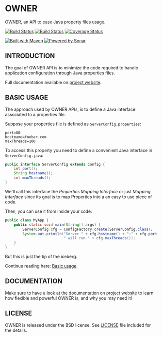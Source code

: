 OWNER
=====

OWNER, an API to ease Java property files usage.

[![Build Status](https://aeonbits.ci.cloudbees.com/job/owner-api/badge/icon)](https://aeonbits.ci.cloudbees.com/job/owner-api/)
[![Build Status](https://travis-ci.org/lviggiano/owner.png?branch=master)](https://travis-ci.org/lviggiano/owner)
[![Coverage Status](https://coveralls.io/repos/lviggiano/owner/badge.png)](https://coveralls.io/r/lviggiano/owner)

[![Built with Maven](http://maven.apache.org/images/logos/maven-feather.png)](http://owner.newinstance.it/maven-site/)
[![Powered by Sonar](http://dev.aeonbits.org:9000/images/sonar.png)](http://dev.aeonbits.org:9000/dashboard/index/1)

INTRODUCTION
------------

The goal of OWNER API is to minimize the code required to handle
application configuration through Java properties files.

Full documentation available on [project website][website].

BASIC USAGE
-----

The approach used by OWNER APIs, is to define a Java interface
associated to a properties file.

Suppose your properties file is defined
as `ServerConfig.properties`:

```properties
port=80
hostname=foobar.com
maxThreads=100
```

To access this property you need to define a convenient Java
interface in `ServerConfig.java`:

```java
public interface ServerConfig extends Config {
    int port();
    String hostname();
    int maxThreads();
}
```

We'll call this interface the *Properties Mapping Interface* or
just *Mapping Interface* since its goal is to map Properties into
a an easy to use piece of code.

Then, you can use it from inside your code:

```java
public class MyApp {
    public static void main(String[] args) {
        ServerConfig cfg = ConfigFactory.create(ServerConfig.class);
        System.out.println("Server " + cfg.hostname() + ":" + cfg.port() +
                           " will run " + cfg.maxThreads());
    }
}
```

But this is just the tip of the iceberg.

Continue reading here: [Basic usage](http://owner.aeonbits.org/docs/usage/).

DOCUMENTATION
-------------

Make sure to have a look at the documentation on [project website][website]
to learn how flexible and powerful OWNER is, and why you may need it!

  [website]: http://owner.aeonbits.org


LICENSE
-------

OWNER is released under the BSD license.
See [LICENSE][] file included for the details.

  [LICENSE]: https://raw.github.com/lviggiano/owner/master/LICENSE
